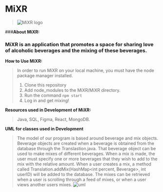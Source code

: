 # MiXR
> ![MiXR logo](https://github.com/CodingCapybaras/MiXR/blob/main/diagrams/MiXR%20Logo.jpg)
> 
###**About MiXR:**
> 
### MiXR is an application that promotes a space for sharing love of alcoholic beverages and the mixing of these beverages.

**How to Use MiXR:**
> In order to run MiXR on your local machine, you must have the node package manager installed. 
> 1. Clone this repository
> 2. Add node_modules to the MiXR/MiXR directory.
> 3. Run the command ```npm start```
> 4. Log in and get mixing!

**Resources used in Development of MiXR:**
> Java, SQL, Figma, React, MongoDB.

**UML for classes used in Development**
> The model of our program is based around beverage and mix objects. Beverage objects are created when a beverage is obtained from the database through the Translastion.java. That beverage object can be used to make mixes of different beverages. When a mix is made, the user must specify one or more beverages that they wish to add to the mix with the relative amount. When a user creates a mix, a method called Translation.addMix(HashMap<int percent, Beverage>, int userID) will be added to the database. The mixes can be retrieved when a user is scrolling through a feed of mixes, or when a user views another users mixes.
> ![uml](https://github.com/CodingCapybaras/MiXR/blob/main/diagrams/MiXR%20UML%20class%20diagram.jpeg)
